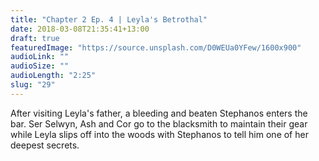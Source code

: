 ```yaml
---
title: "Chapter 2 Ep. 4 | Leyla's Betrothal"
date: 2018-03-08T21:35:41+13:00
draft: true
featuredImage: "https://source.unsplash.com/D0WEUa0YFew/1600x900"
audioLink: ""
audioSize: ""
audioLength: "2:25"
slug: "29"
---
```


After visiting Leyla's father, a bleeding and beaten Stephanos enters the bar. Ser Selwyn, Ash and Cor go to the blacksmith to maintain their gear while Leyla slips off into the woods with Stephanos to tell him one of her deepest secrets.
